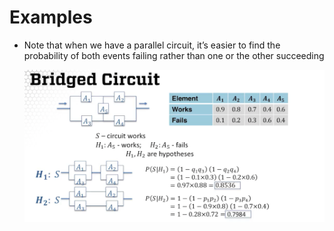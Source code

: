 # Examples

- Note that when we have a parallel circuit, it’s easier to find the probability of both events failing rather than one or the other succeeding

    ![Untitled](./Examples/Untitled.png)